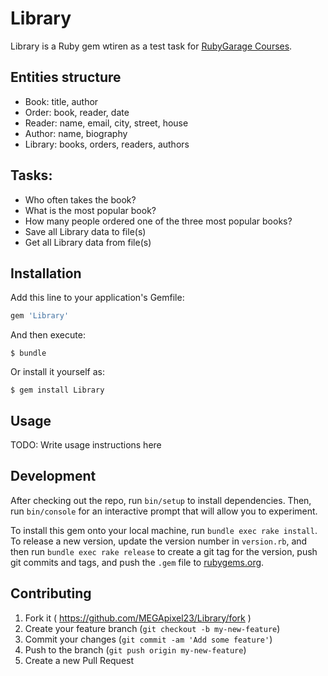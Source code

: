 # Library

Library is a Ruby gem wtiren as a test task for [RubyGarage Courses](http://rubygarage.org/).

## Entities structure
- Book: title, author
- Order: book, reader, date
- Reader: name, email, city, street, house
- Author: name, biography
- Library: books, orders, readers, authors

## Tasks:
- Who often takes the book?
- What is the most popular book?
- How many people ordered one of the three most popular books?
- Save all Library data to file(s)
- Get all Library data from file(s)

## Installation

Add this line to your application's Gemfile:

```ruby
gem 'Library'
```

And then execute:

    $ bundle

Or install it yourself as:

    $ gem install Library

## Usage

TODO: Write usage instructions here

## Development

After checking out the repo, run `bin/setup` to install dependencies. Then, run `bin/console` for an interactive prompt that will allow you to experiment.

To install this gem onto your local machine, run `bundle exec rake install`. To release a new version, update the version number in `version.rb`, and then run `bundle exec rake release` to create a git tag for the version, push git commits and tags, and push the `.gem` file to [rubygems.org](https://rubygems.org).

## Contributing

1. Fork it ( https://github.com/MEGApixel23/Library/fork )
2. Create your feature branch (`git checkout -b my-new-feature`)
3. Commit your changes (`git commit -am 'Add some feature'`)
4. Push to the branch (`git push origin my-new-feature`)
5. Create a new Pull Request

